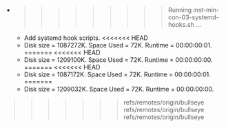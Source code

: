 * >>>>>>>>> Running inst-min-con-03-systemd-hooks.sh ...
  * Add systemd hook scripts.
<<<<<<< HEAD
  * Disk size = 1087272K. Space Used = 72K. Runtime = 00:00:00:01.
=======
<<<<<<< HEAD
  * Disk size = 1209100K. Space Used = 72K. Runtime = 00:00:00:00.
=======
<<<<<<< HEAD
  * Disk size = 1087172K. Space Used = 72K. Runtime = 00:00:00:01.
=======
  * Disk size = 1209032K. Space Used = 72K. Runtime = 00:00:00:00.
>>>>>>> refs/remotes/origin/bullseye
>>>>>>> refs/remotes/origin/bullseye
>>>>>>> refs/remotes/origin/bullseye

